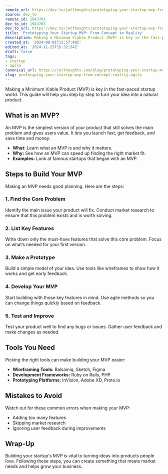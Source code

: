 ```yaml
---
remote_url: https://dev.to/jetthoughts/prototyping-your-startup-mvp-from-concept-to-reality-27ap
source: dev_to
remote_id: 1943703
dev_to_id: 1943703
dev_to_url: https://dev.to/jetthoughts/prototyping-your-startup-mvp-from-concept-to-reality-27ap
title: 'Prototyping Your Startup MVP: From Concept to Reality'
description: Making a Minimum Viable Product (MVP) is key in the fast-paced startup world. This guide will help...
created_at: '2024-08-01T12:57:40Z'
edited_at: '2024-11-25T15:32:54Z'
draft: false
tags:
- startup
- agile
canonical_url: https://jetthoughts.com/blog/prototyping-your-startup-mvp-from-concept-reality-agile/
slug: prototyping-your-startup-mvp-from-concept-reality-agile
---
```

Making a Minimum Viable Product (MVP) is key in the fast-paced startup world. This guide will help you step by step to turn your idea into a natural product.

## What is an MVP?

An MVP is the simplest version of your product that still solves the main problem and gives users value. It lets you launch fast, get feedback, and save time and money.

- **What:** Learn what an MVP is and why it matters.
- **Why:** See how an MVP can speed up finding the right market fit.
- **Examples:** Look at famous startups that began with an MVP.


## Steps to Build Your MVP

Making an MVP needs good planning. Here are the steps:

### 1. Find the Core Problem

Identify the main issue your product will fix. Conduct market research to ensure that this problem exists and is worth solving.

### 2. List Key Features

Write down only the must-have features that solve this core problem. Focus on what’s needed for your first version.

### 3. Make a Prototype

Build a simple model of your idea. Use tools like wireframes to show how it works and get early feedback.

### 4. Develop Your MVP

Start building with those key features in mind. Use agile methods so you can change things quickly based on feedback.

### 5. Test and Improve

Test your product well to find any bugs or issues. Gather user feedback and make changes as needed.

## Tools You Need

Picking the right tools can make building your MVP easier:

- **Wireframing Tools:** Balsamiq, Sketch, Figma
- **Development Frameworks:** Ruby on Rails, PHP
- **Prototyping Platforms:** InVision, Adobe XD, Proto.io


## Mistakes to Avoid

Watch out for these common errors when making your MVP:

- Adding too many features
- Skipping market research
- Ignoring user feedback during improvements


## Wrap-Up

Building your startup's MVP is vital to turning ideas into products people love. Following these steps, you can create something that meets market needs and helps grow your business.